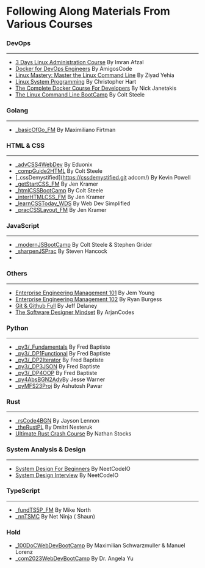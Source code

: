 # Following Along Materials From Various Courses

### DevOps
---
- [3 Days Linux Administration Course](https://www.udemy.com/course/perfect-3-days-linux-course)        By Imran Afzal
- [Docker for DevOps Engineers](https://www.amigoscode.dev/courses/docker)                              By AmigosCode
- [Linux Mastery: Master the Linux Command Line](https://www.udemy.com/course/linux-mastery/)           By Ziyad Yehia
- [Linux System Programming](https://www.pluralsight.com/courses/linux-systems-programming-2022)        By Christopher Hart
- [The Complete Docker Course For Developers](https://diveintodocker.com/)                              By Nick Janetakis
- [The Linux Command Line BootCamp](https://www.udemy.com/course/the-linux-command-line-bootcamp)       By Colt Steele

### Golang
---
- [_basicOfGo_FM](https://frontendmasters.com/courses/go-basics/)                                       By Maximiliano Firtman

### HTML & CSS
---
- [_advCSS4WebDev](https://www.udemy.com/course/advanced-css-for-web-developers/)                       By Eduonix
- [_compGuide2HTML](https://www.udemy.com/course/the-complete-guide-to-html/)                           By Colt Steele
- [_cssDemystified](https://cssdemystified.git adcom/)                                                  By Kevin Powell
- [_getStartCSS_FM](https://gettingstartedwith.css.education/)                                          By Jen Kramer
- [_htmlCSSBootCamp](https://www.udemy.com/course/html-and-css-bootcamp/)                               By Colt Steele
- [_interHTMLCSS_FM](https://semantics-selectors.css.education/index.html/)                             By Jen Kramer
- [_learnCSSToday_WDS](https://courses.webdevsimplified.com/learn-css-today/)                           By Web Dev Simplified
- [_pracCSSLayout_FM](https://practical.css.education/)                                                 By Jen Kramer

### JavaScript
---
- [_modernJSBootCamp](https://www.udemy.com/course/javascript-beginners-complete-tutorial/)             By Colt Steele & Stephen Grider
- [_sharpenJSPrac](https://www.udemy.com/course/javascript-practice-problems-sharpen-your-skills/)      By Steven Hancock
-

### Others
---
- [Enterprise Engineering Management 101](https://frontendmasters.com/courses/intro-management/)        By Jem Young
- [Enterprise Engineering Management 102](https://frontendmasters.com/courses/engineering-management/)  By Ryan Burgess
- [Git & Github Full](https://fireship.io/courses/git/)                                                 By Jeff Delaney
- [The Software Designer Mindset](https://www.arjancodes.com/mindset)                                   By ArjanCodes

### Python
---
- [_py3/_Fundamentals](https://www.udemy.com/course/python3-fundamentals/)                              By Fred Baptiste
- [_py3/_DP1Functional](https://www.udemy.com/course/python-3-deep-dive-part-1/)                        By Fred Baptiste
- [_py3/_DP2Iterator](https://www.udemy.com/course/python-3-deep-dive-part-2/)                          By Fred Baptiste
- [_py3/_DP3JSON](https://www.udemy.com/course/python-3-deep-dive-part-3/)                              By Fred Baptiste
- [_py3/_DP4OOP](https://www.udemy.com/course/python-3-deep-dive-part-4/)                               By Fred Baptiste
- [_py4AbsBGN2Adv](https://www.udemy.com/course/python-for-absolute-beginners-2023-beginner-to-advanced)By Jesse Warner
- [_pyMFS23Proj](https://www.udemy.com/course/python-masterclass-course/)                               By Ashutosh Pawar

### Rust
---
- [_rsCode4BGN](https://www.udemy.com/course/rust-coding-for-beginners/)                                By Jayson Lennon
- [_theRustPL](https://www.udemy.com/course/rust-lang/)                                                 By Dmitri Nesteruk
- [Ultimate Rust Crash Course](https://www.udemy.com/course/ultimate-rust-crash-course/)                By Nathan Stocks

### System Analysis & Design
---
- [System Design For Beginners](https://neetcode.io/courses/system-design-for-beginners/0)              By NeetCodeIO
- [System Design Interview](https://neetcode.io/courses/system-design-interview/0)                      By NeetCodeIO

### TypeScript
---
- [_fundTS5P_FM](https://frontendmasters.com/courses/typescript-v4/)                                    By Mike North
- [_nnTSMC](https://netninja.dev/p/typescript-masterclass)                                              By Net Ninja ( Shaun)


### Hold
- [_100DoCWebDevBootCamp](https://www.udemy.com/course/100-days-of-code-web-development-bootcamp/)      By Maximilian Schwarzmuller & Manuel Lorenz
- [_com2023WebDevBootCamp](https://www.udemy.com/course/the-complete-web-development-bootcamp/)         By Dr. Angela Yu